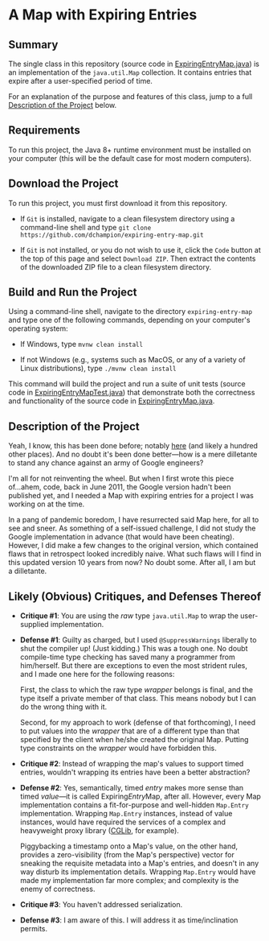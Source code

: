 # A Map with Expiring Entries

## Summary
The single class in this repository (source code in <a href=https://github.com/dchampion/expiring-entry-map/blob/main/src/main/java/com/dchampion/ExpiringEntryMap.java target="_blank">ExpiringEntryMap.java</a>) is an implementation of the <code>java.util.Map</code> collection. It contains entries that expire after a user-specified period of time.

For an explanation of the purpose and features of this class, jump to a full [Description of the Project](#Description-of-the-Project) below.

## Requirements
To run this project, the Java 8+ runtime environment must be installed on your computer (this will be the default case for most modern computers).

## Download the Project
To run this project, you must first download it from this repository.
* If <code>Git</code> is installed, navigate to a clean filesystem directory using a command-line shell and type <code>git clone https<nolink>://github.com/dchampion/expiring-entry-map.git</code>

* If <code>Git</code> is not installed, or you do not wish to use it, click the <code>Code</code> button at the top of this page and select <code>Download ZIP</code>. Then extract the contents of the downloaded ZIP file to a clean filesystem directory.

## Build and Run the Project
Using a command-line shell, navigate to the directory <code>expiring-entry-map</code> and type one of the following commands, depending on your computer's operating system:
* If Windows, type <code>mvnw clean install</code>

* If not Windows (e.g., systems such as MacOS, or any of a variety of Linux distributions), type <code>./mvnw clean install</code>

This command will build the project and run a suite of unit tests (source code in <a href=https://github.com/dchampion/expiring-entry-map/blob/main/src/test/java/com/dchampion/ExpiringEntryMapTest.java>ExpiringEntryMapTest.java</a>) that demonstrate both the correctness and functionality of the source code in <a href=https://github.com/dchampion/expiring-entry-map/blob/main/src/main/java/com/dchampion/ExpiringEntryMap.java target="_blank">ExpiringEntryMap.java</a>.

## Description of the Project
Yeah, I know, this has been done before; notably <a href=https://github.com/google/guava/wiki/CachesExplained>here</a> (and likely a hundred other places). And no doubt it's been done better&mdash;how is a mere dilletante  to stand any chance against an army of Google engineers?

I'm all for not reinventing the wheel. But when I first wrote this piece of...ahem, code, back in June 2011, the Google version hadn't been published yet, and I needed a Map with expiring entries for a project I was working on at the time.

In a pang of pandemic boredom, I have resurrected said Map here, for all to see and sneer. As something of a self-issued challenge, I did not study the Google implementation in advance (that would have been cheating). However, I did make a few changes to the original version, which contained flaws that in retrospect looked incredibly naive. What such flaws will I find in this updated version 10 years from now? No doubt some. After all, I am but a dilletante.

## Likely (Obvious) Critiques, and Defenses Thereof
* <b>Critique #1</b>: You are using the <i>raw</i> type <code>java.util.Map</code> to wrap the user-supplied implementation.

* <b>Defense #1</b>: Guilty as charged, but I used <code>@SuppressWarnings</code> liberally to shut the compiler up! (Just kidding.) This was a tough one. No doubt compile-time type checking has saved many a programmer from him/herself. But there are exceptions to even the most strident rules, and I made one here for the following reasons:

    First, the class to which the raw type <i>wrapper</i> belongs is final, and the type itself a private member of that class. This means nobody but I can do the wrong thing with it.

    Second, for my approach to work (defense of that forthcoming), I need to put values into the <i>wrapper</i> that are of a different type than that specified by the client when he/she created the original Map. Putting type constraints on the <i>wrapper</i> would have forbidden this.

* <b>Critique #2</b>: Instead of wrapping the map's values to support timed entries, wouldn't wrapping its entries have been a better abstraction?

* <b>Defense #2</b>: Yes, semantically, timed <i>entry</i> makes more sense than timed <i>value</i>&mdash;it is called Expiring<i>Entry</i>Map, after all. However, every Map implementation contains a fit-for-purpose and well-hidden <code>Map.Entry</code> implementation. Wrapping <code>Map.Entry</code> instances, instead of value instances, would have required the services of a complex and heavyweight proxy library (<a href=https://github.com/cglib/cglib/wiki>CGLib</a>, for example).

    Piggybacking a timestamp onto a Map's value, on the other hand, provides a zero-visibility (from the Map's perspective) vector for sneaking the requisite metadata into a Map's entries, and doesn't in any way disturb its implementation details. Wrapping <code>Map.Entry</code> would have made my implementation far more complex; and complexity is the enemy of correctness.

 * <b>Critique #3</b>: You haven't addressed serialization.

 * <b>Defense #3</b>: I am aware of this. I will address it as time/inclination permits.